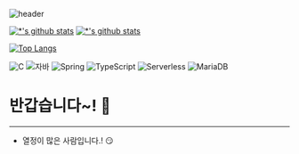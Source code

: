 ![header](https://capsule-render.vercel.app/api?type=waving&color=auto&height=300&section=header&text=King%20JaeHoon&fontSize=90)

[![*'s github stats](https://github-readme-stats.vercel.app/api?username=alralra)](https://github.com/alralra)
[![*'s github stats](https://github-readme-stats.vercel.app/api?username=alralra&show_icons=true&theme=radical)](https://github.com/alralra)

[![Top Langs](https://github-readme-stats.vercel.app/api/top-langs/?username=alralra)](https://github.com/alralra/github-readme-stats)

![C](https://img.shields.io/badge/-Html5-123456?style=flat-square&logoColor=black)
![자바](https://img.shields.io/badge/-CSS-007396?style=flat&logo=Java&logoColor=ffffff)
![Spring](https://img.shields.io/badge/-JAVASCRIPT-6DB33F?style=for-the-badge&logo=Spring&logoColor=white)
![TypeScript](https://img.shields.io/badge/-JQuery-3178C6?style=flat-square&logo=TypeScript&logoColor=white)
![Serverless](https://img.shields.io/badge/-Serverless-FD5750?style=flat-square&logo=Serverless&logoColor=magenta)
![MariaDB](https://img.shields.io/badge/-MariaDB-1F305F?style=flat-square&logo=mariadb&logoColor=white)

# 반갑습니다~! 👋
---
* 열정이 많은 사람입니다.! :smirk:


